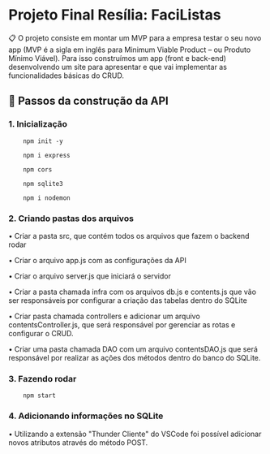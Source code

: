 # Projeto Final Resília: FaciListas
 
📋 O projeto consiste em montar um MVP para a empresa testar o seu novo app (MVP é a
sigla em inglês para Minimum Viable Product – ou Produto Mínimo Viável).
Para isso construímos um app (front e back-end) desenvolvendo um site para apresentar e que vai implementar as
funcionalidades básicas do CRUD.

## 📂 Passos da construção da API 

### 1. Inicialização
        
        npm init -y
         
        npm i express
        
        npm cors
        
        npm sqlite3
        
        npm i nodemon
        
### 2. Criando pastas dos arquivos  

• Criar a pasta src, que contém todos os arquivos que fazem o backend rodar

• Criar o arquivo app.js com as configurações da API

• Criar o arquivo server.js que iniciará o servidor

• Criar a pasta chamada infra com os arquivos db.js e contents.js que vão ser responsáveis por configurar a criação das tabelas dentro do SQLite

• Criar pasta chamada controllers e adicionar um arquivo contentsController.js, que será responsável por gerenciar as rotas e configurar o CRUD.

• Criar uma pasta chamada DAO com um arquivo contentsDAO.js que será responsável por realizar as ações dos métodos dentro do banco do SQLite.  

### 3. Fazendo rodar  
        
        npm start
         
### 4. Adicionando informações no SQLite  

• Utilizando a extensão "Thunder Cliente" do VSCode foi possível adicionar novos atributos através do método POST.
         
